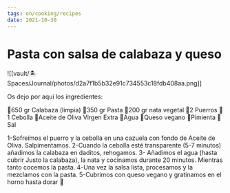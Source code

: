 ```yaml
---
tags: on/cooking/recipes
date: 2021-10-30
---
```

# Pasta con salsa de calabaza y queso

![[vault/🏝 Spaces/Journal/photos/d2a7f1b5b32e91c734553c18fdb408aa.png]]

Os dejo por aquí los ingredientes:

🌱650 gr Calabaza (limpia)
🌱350 gr Pasta
🌱200 gr nata vegetal
🌱2 Puerros
🌱1 Cebolla
🌱Aceite de Oliva Virgen Extra
🌱Agua
🌱Queso vegano
🌱Pimienta
🌱Sal

1-Sofreímos el puerro y la cebolla en una cazuela con fondo de Aceite de Oliva. Salpimentamos.
2-Cuando la cebolla esté transparente (5-7 minutos) añadimos la calabaza en daditos, rehogamos.
3- Añadimos el agua (hasta cubrir Justo la calabaza), la nata y cocinamos durante 20 minutos. Mientras tanto cocemos la pasta.
4-Una vez la salsa lista, procesamos y la mezclamos con la pasta.
5-Cubrimos con queso vegano y gratinamos en el horno hasta dorar 🥰